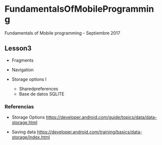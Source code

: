 # FundamentalsOfMobileProgramming
Fundamentals of Mobile programming - Septiembre 2017

## Lesson3

-  Fragments

-  Navigation

- Storage options I

  - Sharedpreferences
  - Base de datos SQLITE

### Referencias

- Storage Options https://developer.android.com/guide/topics/data/data-storage.html

- Saving data https://developer.android.com/training/basics/data-storage/index.html
